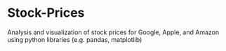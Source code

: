 # Stock-Prices
Analysis and visualization of stock prices for Google, Apple, and Amazon using python libraries (e.g. pandas, matplotlib)
